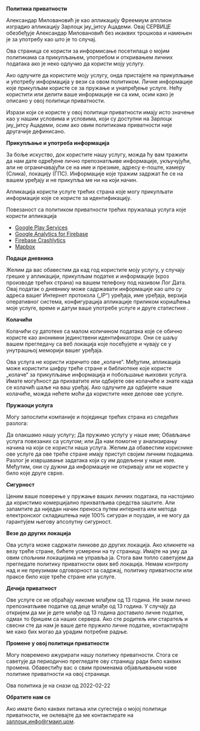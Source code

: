 **Политика приватности**

Александар Миловановић је као апликацију Фреемиум апплион изградио апликацију Зарлоцк јиу_јитсу Ацадеми. Овај СЕРВИЦЕ обезбеђује Александар Миловановић без икаквих трошкова и намењен је за употребу као што је то случај.

Ова страница се користи за информисање посетилаца о мојим политикама са прикупљањем, употребом и откривањем личних података ако је неко одлучио да користи моју услугу.

Ако одлучите да користите моју услугу, онда пристајете на прикупљање и употребу информација у вези са овом политиком. Личне информације које прикупљам користе се за пружање и унапређење услуге. Нећу користити или делити ваше информације ни са ким, осим како је описано у овој политици приватности.

Изрази који се користе у овој политици приватности имају исто значење као у нашим условима и условима, који су доступни на Зарлоцк јиу_јитсу Ацадеми, осим ако овим политикама приватности није другачије дефинисано.

**Прикупљање и употреба информација**

За боље искуство, док користите нашу услугу, можда ћу вам тражити да нам дате одређене лично препознатљиве информације, укључујући, али не ограничавајући се на име и презиме, адресу е-поште, камеру (Слика), локацију (ГПС). Информације које тражим задржат ће се на вашем уређају и не прикупља ме ни на који начин.

Апликација користи услуге трећих страна које могу прикупљати информације које се користе за идентификацију.

Повезаност са политиком приватности трећих пружалаца услуга које користи апликација

*   [Google Play Services](https://www.google.com/policies/privacy/)
*   [Google Analytics for Firebase](https://firebase.google.com/policies/analytics)
*   [Firebase Crashlytics](https://firebase.google.com/support/privacy/)
*   [Mapbox](https://www.mapbox.com/legal/privacy)

**Подаци дневника**

Желим да вас обавестим да кад год користите моју услугу, у случају грешке у апликацији, прикупљам податке и информације (кроз производе трећих страна) на вашем телефону под називом Лог Дата. Овај податак о дневнику може садржавати информације као што су адреса вашег Интернет протокола („IP“) уређаја, име уређаја, верзија оперативног система, конфигурација апликације приликом коришћења моје услуге, време и датум ваше употребе услуге и друге статистике .

**Колачићи**

Колачићи су датотеке са малом количином података које се обично користе као анонимни јединствени идентификатори. Они се шаљу вашем прегледачу са веб локација које посећујете и чувају се у унутрашњој меморији вашег уређаја.

Ова услуга не користи изричито ове „колаче“. Међутим, апликација може користити шифру треће стране и библиотеке које користе „колаче“ за прикупљање информација и побољшање њихових услуга. Имате могућност да прихватите или одбијете ове колачиће и знате када се колачић шаље на ваш уређај. Ако одлучите да одбијете наше колачиће, можда нећете моћи да користите неке делове ове услуге.

**Пружаоци услуга**

Могу запослити компаније и појединце трећих страна из следећих разлога:

Да олакшамо нашу услугу;
Да пружимо услугу у наше име;
Обављање услуга повезаних са услугом; или
Да нам помогне у анализирању начина на који се користи наша услуга.
Желим да обавестим кориснике ове услуге да ове треће стране имају приступ својим личним подацима. Разлог је извршавање задатака који су им додељени у наше име. Међутим, они су дужни да информације не откривају или не користе у било које друге сврхе.

**Сигурност**

Ценим ваше поверење у пружање ваших личних података, па настојимо да користимо комерцијално прихватљива средства заштите. Али запамтите да ниједан начин преноса путем интернета или метода електронског складиштења није 100% сигуран и поуздан, и не могу да гарантујем његову апсолутну сигурност.

**Везе до других локација**

Ова услуга може садржати линкове до других локација. Ако кликнете на везу треће стране, бићете усмерени на ту страницу. Имајте на уму да овим спољним локацијама не управља ја. Стога вам топло саветујем да прегледате политику приватности ових веб локација. Немам контролу над и не преузимам одговорност за садржај, политику приватности или праксе било које треће стране или услуге.

**Дечија приватност**

Ове услуге се не обраћају никоме млађем од 13 година. Не знам лично препознатљиве податке од деце млађе од 13 година. У случају да откријем да ми је дете млађе од 13 година доставило личне податке, одмах то бришем са наших сервера. Ако сте родитељ или старатељ и свесни сте да нам је ваше дете пружило личне податке, контактирајте ме како бих могао да урадим потребне радње.

**Промене у овој политици приватности**

Могу повремено ажурирати нашу политику приватности. Стога се саветује да периодично прегледате ову страницу ради било каквих промена. Обавестићу вас о свим променама објављивањем нове политике приватности на овој страници.

Ова политика је на снази од 2022-02-22

**Обратите нам се**

Ако имате било каквих питања или сугестија о мојој политици приватности, не оклевајте да ме контактирате на заллоцк.инфо@гмаил.цом.
